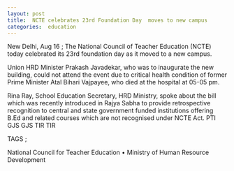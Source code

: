 ```yaml
---
layout: post
title:  NCTE celebrates 23rd Foundation Day  moves to new campus
categories:  education
---
```


New Delhi, Aug 16 ; The National Council of Teacher Education (NCTE) today celebrated its 23rd foundation day as it moved to a new campus.

Union HRD Minister Prakash Javadekar, who was to inaugurate the new building, could not attend the event due to critical health condition of former Prime Minister Atal Bihari Vajpayee, who died at the hospital at 05-05 pm.

Rina Ray, School Education Secretary, HRD Ministry, spoke about the bill which was recently introduced in Rajya Sabha to provide retrospective recognition to central and state government funded institutions offering B.Ed and related courses which are not recognised under NCTE Act. PTI GJS GJS TIR TIR



TAGS ;


National Council for Teacher Education • Ministry of Human Resource Development


